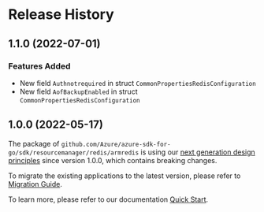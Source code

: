 # Release History

## 1.1.0 (2022-07-01)
### Features Added

- New field `Authnotrequired` in struct `CommonPropertiesRedisConfiguration`
- New field `AofBackupEnabled` in struct `CommonPropertiesRedisConfiguration`


## 1.0.0 (2022-05-17)

The package of `github.com/Azure/azure-sdk-for-go/sdk/resourcemanager/redis/armredis` is using our [next generation design principles](https://azure.github.io/azure-sdk/general_introduction.html) since version 1.0.0, which contains breaking changes.

To migrate the existing applications to the latest version, please refer to [Migration Guide](https://aka.ms/azsdk/go/mgmt/migration).

To learn more, please refer to our documentation [Quick Start](https://aka.ms/azsdk/go/mgmt).